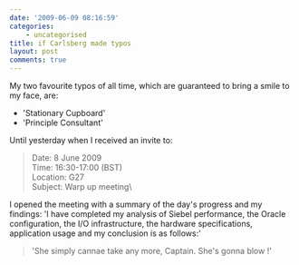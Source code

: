 ```yaml
---
date: '2009-06-09 08:16:59'
categories:
    - uncategorised
title: if Carlsberg made typos
layout: post
comments: true
---
```


My two favourite typos of all time, which are guaranteed to bring a
smile to my face, are:

-   'Stationary Cupboard'
-   'Principle Consultant'

Until yesterday when I received an invite to:

> Date: 8 June 2009\
>  Time: 16:30-17:00 (BST)\
>  Location: G27\
>  Subject: Warp up meeting\

I opened the meeting with a summary of the day's progress and my
findings: 'I have completed my analysis of Siebel performance, the
Oracle configuration, the I/O infrastructure, the hardware
specifications, application usage and my conclusion is as follows:'
> 'She simply cannae take any more, Captain. She's gonna blow !'
